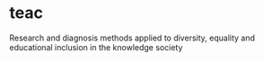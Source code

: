 # teac
Research and diagnosis methods applied to diversity, equality and educational inclusion in the knowledge society
